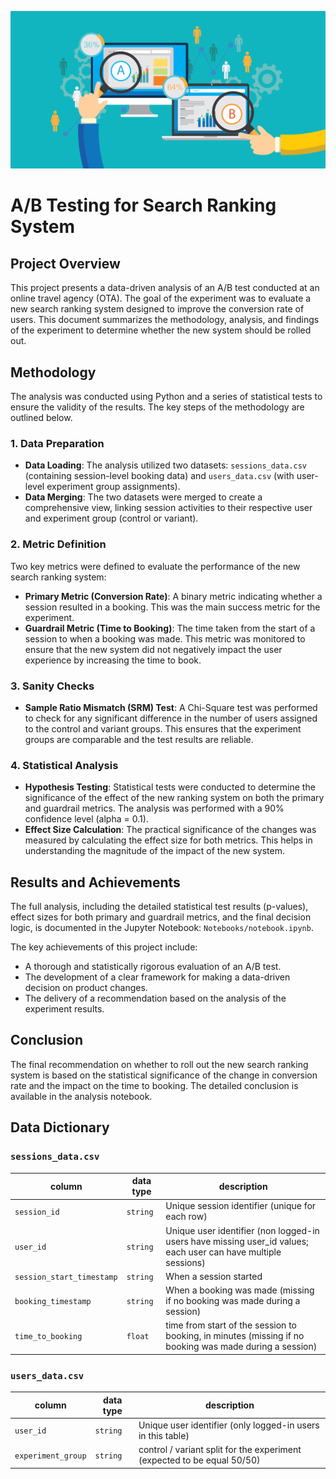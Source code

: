 ![A/B Testing Image](Image/ab_testing_image.jpg)

# A/B Testing for Search Ranking System

## Project Overview

This project presents a data-driven analysis of an A/B test conducted at an online travel agency (OTA). The goal of the experiment was to evaluate a new search ranking system designed to improve the conversion rate of users. This document summarizes the methodology, analysis, and findings of the experiment to determine whether the new system should be rolled out.

## Methodology

The analysis was conducted using Python and a series of statistical tests to ensure the validity of the results. The key steps of the methodology are outlined below.

### 1. Data Preparation

- **Data Loading**: The analysis utilized two datasets: `sessions_data.csv` (containing session-level booking data) and `users_data.csv` (with user-level experiment group assignments).
- **Data Merging**: The two datasets were merged to create a comprehensive view, linking session activities to their respective user and experiment group (control or variant).

### 2. Metric Definition

Two key metrics were defined to evaluate the performance of the new search ranking system:

- **Primary Metric (Conversion Rate)**: A binary metric indicating whether a session resulted in a booking. This was the main success metric for the experiment.
- **Guardrail Metric (Time to Booking)**: The time taken from the start of a session to when a booking was made. This metric was monitored to ensure that the new system did not negatively impact the user experience by increasing the time to book.

### 3. Sanity Checks

- **Sample Ratio Mismatch (SRM) Test**: A Chi-Square test was performed to check for any significant difference in the number of users assigned to the control and variant groups. This ensures that the experiment groups are comparable and the test results are reliable.

### 4. Statistical Analysis

- **Hypothesis Testing**: Statistical tests were conducted to determine the significance of the effect of the new ranking system on both the primary and guardrail metrics. The analysis was performed with a 90% confidence level (alpha = 0.1).
- **Effect Size Calculation**: The practical significance of the changes was measured by calculating the effect size for both metrics. This helps in understanding the magnitude of the impact of the new system.

## Results and Achievements

The full analysis, including the detailed statistical test results (p-values), effect sizes for both primary and guardrail metrics, and the final decision logic, is documented in the Jupyter Notebook: `Notebooks/notebook.ipynb`.

The key achievements of this project include:
- A thorough and statistically rigorous evaluation of an A/B test.
- The development of a clear framework for making a data-driven decision on product changes.
- The delivery of a recommendation based on the analysis of the experiment results.

## Conclusion

The final recommendation on whether to roll out the new search ranking system is based on the statistical significance of the change in conversion rate and the impact on the time to booking. The detailed conclusion is available in the analysis notebook.

## Data Dictionary

### `sessions_data.csv`

| column | data type | description |
|--------|-----------|-------------|
| `session_id` | `string` | Unique session identifier (unique for each row) |
| `user_id` | `string` | Unique user identifier (non logged-in users have missing user_id values; each user can have multiple sessions) |
| `session_start_timestamp` | `string` | When a session started |
| `booking_timestamp` | `string` | When a booking was made (missing if no booking was made during a session) |
| `time_to_booking` | `float` | time from start of the session to booking, in minutes (missing if no booking was made during a session) |

### `users_data.csv`

| column | data type | description |
|--------|-----------|-------------|
| `user_id` | `string` | Unique user identifier (only logged-in users in this table) |
| `experiment_group` | `string` | control / variant split for the experiment (expected to be equal 50/50) |
